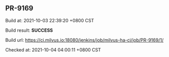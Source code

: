 <h2><a name="pr-9169" class="anchor" href="#pr-9169" rel="nofollow" aria-hidden="true"><span class="octicon octicon-link"></span></a>PR-9169</h2>

<p>Build at: 2021-10-03 22:39:20 +0800 CST</p>

<p>Build result: <strong>SUCCESS</strong></p>

<p>Build url: <a href="https://ci.milvus.io:18080/jenkins/job/milvus-ha-ci/job/PR-9169/1/" rel="nofollow">https://ci.milvus.io:18080/jenkins/job/milvus-ha-ci/job/PR-9169/1/</a></p>

<p>Checked at: 2021-10-04 04:00:11 +0800 CST</p>
